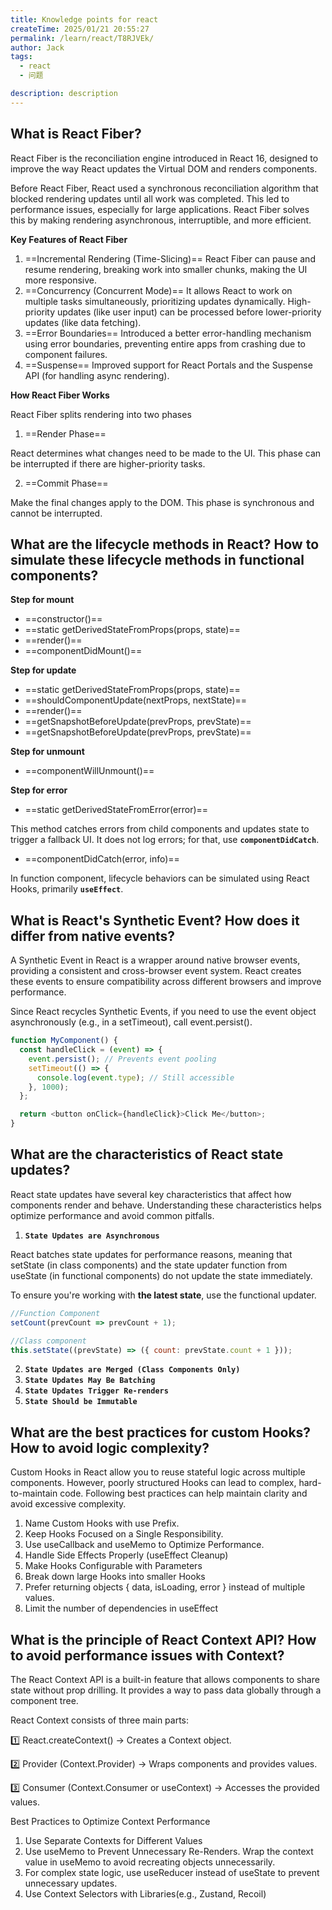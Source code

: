 ```yaml
---
title: Knowledge points for react
createTime: 2025/01/21 20:55:27
permalink: /learn/react/T8RJVEk/
author: Jack
tags:
  - react
  - 问题

description: description
---
```



## What is React Fiber?

React Fiber is the reconciliation engine introduced in React 16, designed to improve the way React updates the Virtual DOM and renders components.

Before React Fiber, React used a synchronous reconciliation algorithm that blocked rendering updates until all work was completed. This led to performance issues, especially for large applications. React Fiber solves this by making rendering asynchronous, interruptible, and more efficient.

**Key Features of React Fiber**
1. ==Incremental Rendering (Time-Slicing)==    React Fiber can pause and resume rendering, breaking work into smaller chunks, making the UI more responsive.
2. ==Concurrency (Concurrent Mode)==    It allows React to work on multiple tasks simultaneously, prioritizing updates dynamically. High-priority updates (like user input) can be processed before lower-priority updates (like data fetching).
3. ==Error Boundaries==  Introduced a better error-handling mechanism using error boundaries, preventing entire apps from crashing due to component failures.
4. ==Suspense==  Improved support for React Portals and the Suspense API (for handling async rendering).

**How React Fiber Works**

React Fiber splits rendering into two phases
1. ==Render Phase==

React determines what changes need to be made to the UI. This phase can be interrupted if there are higher-priority tasks.

2. ==Commit Phase==

Make the final changes  apply to the DOM. This phase is synchronous and cannot be interrupted.


## What are the lifecycle methods in React? How to simulate these lifecycle methods in functional components?

**Step for mount**
- ==constructor()==
- ==static getDerivedStateFromProps(props, state)==
- ==render()==
- ==componentDidMount()==

**Step for update**
- ==static getDerivedStateFromProps(props, state)==
- ==shouldComponentUpdate(nextProps, nextState)==
- ==render()==
- ==getSnapshotBeforeUpdate(prevProps, prevState)==
- ==getSnapshotBeforeUpdate(prevProps, prevState)==
  
**Step for unmount**
- ==componentWillUnmount()==

**Step for error**
- ==static getDerivedStateFromError(error)==

This method catches errors from child components and updates state to trigger a fallback UI. It does not log errors; for that, use **`componentDidCatch`**.

- ==componentDidCatch(error, info)==

In function component,  lifecycle behaviors can be simulated using React Hooks, primarily **`useEffect`**.


## What is React's Synthetic Event? How does it differ from native events?

A Synthetic Event in React is a wrapper around native browser events, providing a consistent and cross-browser event system. React creates these events to ensure compatibility across different browsers and improve performance.

Since React recycles Synthetic Events, if you need to use the event object asynchronously (e.g., in a setTimeout), call event.persist().

```JavaScript
function MyComponent() {
  const handleClick = (event) => {
    event.persist(); // Prevents event pooling
    setTimeout(() => {
      console.log(event.type); // Still accessible
    }, 1000);
  };

  return <button onClick={handleClick}>Click Me</button>;
}
```

## What are the characteristics of React state updates?

React state updates have several key characteristics that affect how components render and behave. Understanding these characteristics helps optimize performance and avoid common pitfalls.

1. **`State Updates are Asynchronous`**

React batches state updates for performance reasons, meaning that setState (in class components) and the state updater function from useState (in functional components) do not update the state immediately. 

To ensure you're working with **the latest state**, use the functional updater. 
```JavaScript
//Function Component
setCount(prevCount => prevCount + 1);

//Class component
this.setState((prevState) => ({ count: prevState.count + 1 }));
```

2. **`State Updates are Merged (Class Components Only)`**
3. **`State Updates May Be Batching`**
4. **`State Updates Trigger Re-renders`**
5. **`State Should be Immutable`**


## What are the best practices for custom Hooks? How to avoid logic complexity?

Custom Hooks in React allow you to reuse stateful logic across multiple components. However, poorly structured Hooks can lead to complex, hard-to-maintain code. Following best practices can help maintain clarity and avoid excessive complexity.

1. Name Custom Hooks with use Prefix.
2. Keep Hooks Focused on a Single Responsibility.
3. Use useCallback and useMemo to Optimize Performance.
4. Handle Side Effects Properly (useEffect Cleanup)
5. Make Hooks Configurable with Parameters
6. Break down large Hooks into smaller Hooks
7. Prefer returning objects { data, isLoading, error } instead of multiple values.
8. Limit the number of dependencies in useEffect


   
## What is the principle of React Context API? How to avoid performance issues with Context? 

The React Context API is a built-in feature that allows components to share state without prop drilling. It provides a way to pass data globally through a component tree.

React Context consists of three main parts:

1️⃣ React.createContext() → Creates a Context object.

2️⃣ Provider (Context.Provider) → Wraps components and provides values.

3️⃣ Consumer (Context.Consumer or useContext) → Accesses the provided values.

Best Practices to Optimize Context Performance

1. Use Separate Contexts for Different Values
2. Use useMemo to Prevent Unnecessary Re-Renders. Wrap the context value in useMemo to avoid recreating objects unnecessarily.
3. For complex state logic, use useReducer instead of useState to prevent unnecessary updates.
4. Use Context Selectors with Libraries(e.g., Zustand, Recoil)



